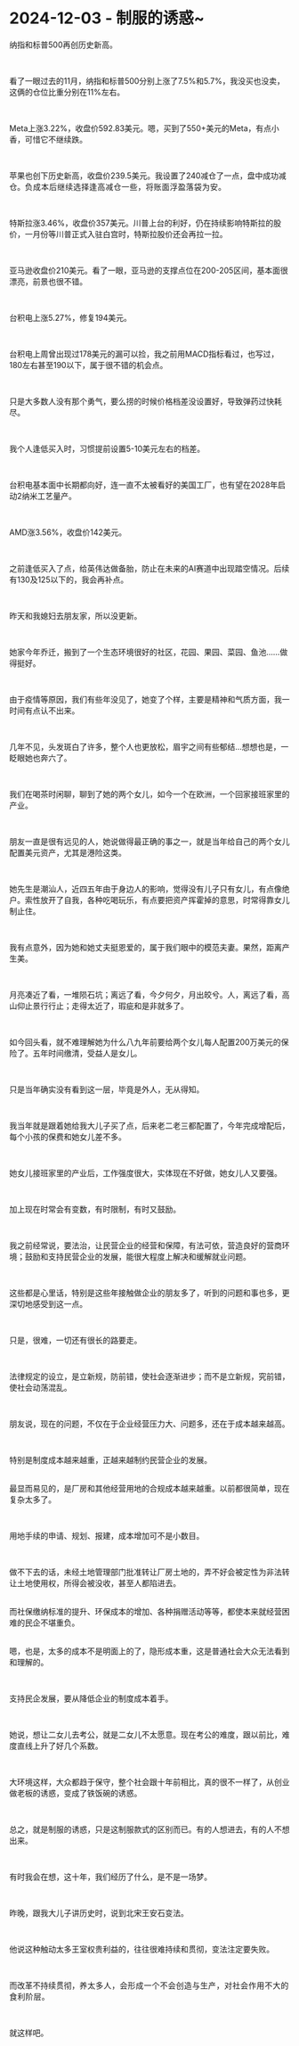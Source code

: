 # 2024-12-03 - 制服的诱惑~

<p style="visibility: visible;">纳指和标普500再创历史新高。</p><p style="visibility: visible;"><br style="visibility: visible;"></p><p style="visibility: visible;">看了一眼过去的11月，纳指和标普500分别上涨了7.5%和5.7%，我没买也没卖，这俩的仓位比重分别在11%左右。</p><p style="visibility: visible;"><br style="visibility: visible;"></p><p style="visibility: visible;">Meta上涨3.22%，收盘价592.83美元。嗯，买到了550+美元的Meta，有点小香，可惜它不继续跌。</p><p style="visibility: visible;"><br style="visibility: visible;"></p><p style="visibility: visible;">苹果也创下历史新高，收盘价239.5美元。我设置了240减仓了一点，盘中成功减仓。<span style="background-color: transparent; letter-spacing: 0.034em; caret-color: var(--weui-BRAND); visibility: visible;">负成本后继续选择逢高减仓一些，将账面浮盈落袋为安。</span></p><p style="visibility: visible;"><br style="visibility: visible;"></p><p style="visibility: visible;">特斯拉涨3.46%，收盘价357美元。川普上台的利好，仍在持续影响特斯拉的股价，一月份等川普正式入驻白宫时，特斯拉股价还会再拉一拉。</p><p style="visibility: visible;"><br style="visibility: visible;"></p><p style="visibility: visible;">亚马逊收盘价210美元。看了一眼，亚马逊的支撑点位在200-205区间，基本面很漂亮，前景也很不错。</p><p style="visibility: visible;"><br style="visibility: visible;"></p><p style="visibility: visible;">台积电上涨5.27%，修复194美元。</p><p style="visibility: visible;"><br style="visibility: visible;"></p><p style="visibility: visible;">台积电上周曾出现过178美元的漏可以捡，我之前用MACD指标看过，也写过，180左右甚至190以下，属于很不错的机会点。</p><p style="visibility: visible;"><br style="visibility: visible;"></p><p style="visibility: visible;">只是大多数人没有那个勇气，要么捞的时候价格档差没设置好，导致弹药过快耗尽。</p><p style="visibility: visible;"><br style="visibility: visible;"></p><p style="visibility: visible;">我个人逢低买入时，习惯提前设置5-10美元左右的档差。</p><p style="visibility: visible;"><br style="visibility: visible;"></p><p style="visibility: visible;">台积电基本面中长期都向好，连一直不太被看好的美国工厂，也有望在2028年启动2纳米工艺量产。</p><p style="visibility: visible;"><br style="visibility: visible;"></p><p style="visibility: visible;">AMD涨3.56%，收盘价142美元。</p><p style="visibility: visible;"><br style="visibility: visible;"></p><p style="visibility: visible;">之前逢低买入了点，给英伟达做备胎，防止在未来的AI赛道中出现踏空情况。后续有130及125以下的，我会再补点。</p><p style="visibility: visible;"><br style="visibility: visible;"></p><p style="visibility: visible;">昨天和我媳妇去朋友家，所以没更新。</p><p style="visibility: visible;"><br style="visibility: visible;"></p><p style="visibility: visible;">她家今年乔迁，搬到了一个生态环境很好的社区，花园、果园、菜园、鱼池……做得挺好。</p><p style="visibility: visible;"><br style="visibility: visible;"></p><p style="visibility: visible;">由于疫情等原因，我们有些年没见了，她变了个样，主要是精神和气质方面，我一时间有点认不出来。</p><p><br></p><p>几年不见，头发斑白了许多，整个人也更放松，眉宇之间有些郁结…想想也是，一眨眼她也奔六了。</p><p><br></p><p>我们在喝茶时闲聊，聊到了她的两个女儿，如今一个在欧洲，一个回家接班家里的产业。</p><p><br></p><p>朋友一直是很有远见的人，她说做得最正确的事之一，就是当年给自己的两个女儿配置美元资产，尤其是港险这类。</p><p><br></p><p>她先生是潮汕人，近四五年由于身边人的影响，觉得没有儿子只有女儿，有点像绝户。索性放开了自我，各种吃喝玩乐，有点要把资产挥霍掉的意思，时常得靠女儿制止住。</p><p><br></p><p>我有点意外，因为她和她丈夫挺恩爱的，属于我们眼中的模范夫妻。果然，距离产生美。</p><p><br></p><p>月亮凑近了看，一堆陨石坑；离远了看，今夕何夕，月出皎兮。人，离远了看，高山仰止景行行止；走得太近了，瑕疵和是非就多了。</p><p><br></p><p>如今回头看，就不难理解她为什么八九年前要给两个女儿每人配置200万美元的保险了。五年时间缴清，受益人是女儿。</p><p><br></p><p>只是当年确实没有看到这一层，毕竟是外人，无从得知。</p><p><br></p><p>我当年就是跟着她给我大儿子买了点，后来老二老三都配置了，今年完成增配后，每个小孩的保费和她女儿差不多。</p><p><br></p><p>她女儿接班家里的产业后，工作强度很大，实体现在不好做，她女儿人又要强。</p><p><br></p><p>加上现在时常会有变数，有时限制，有时又鼓励。</p><p><br></p><p>我之前经常说，要法治，让民营企业的经营和保障，有法可依，营造良好的营商环境；鼓励和支持民营企业的发展，能很大程度上解决和缓解就业问题。</p><p><br></p><p>这些都是心里话，特别是这些年接触做企业的朋友多了，听到的问题和事也多，更深切地感受到这一点。</p><p><br></p><p>只是，很难，一切还有很长的路要走。</p><p><br></p><p>法律规定的设立，是立新规，防前错，使社会逐渐进步；而不是立新规，究前错，使社会动荡混乱。</p><p><br></p><p>朋友说，现在的问题，不仅在于企业经营压力大、问题多，还在于成本越来越高。</p><p><br></p><p>特别是制度成本越来越重，正越来越制约民营企业的发展。</p><p><br>最显而易见的，是厂房和其他经营用地的合规成本越来越重。以前都很简单，现在复杂太多了。</p><p><br></p><p>用地手续的申请、规划、报建，成本增加可不是小数目。</p><p><br></p><p>做不下去的话，未经土地管理部门批准转让厂房土地的，弄不好会被定性为非法转让土地使用权，所得会被没收，甚至人都陷进去。</p><p><br>而社保缴纳标准的提升、环保成本的增加、各种捐赠活动等等，都使本来就经营困难的民企不堪重负。</p><p><br>嗯，也是，太多的成本不是明面上的了，隐形成本重，这是普通社会大众无法看到和理解的。</p><p><br></p><p>支持民企发展，要从降低企业的制度成本着手。</p><p><br></p><p>她说，想让二女儿去考公，就是二女儿不太愿意。现在考公的难度，跟以前比，难度直线上升了好几个系数。</p><p><br></p><p>大环境这样，大众都趋于保守，整个社会跟十年前相比，真的很不一样了，从创业做老板的诱惑，变成了铁饭碗的诱惑。</p><p><br></p><p>总之，就是制服的诱惑，只是这制服款式的区别而已。有的人想进去，有的人不想出来。</p><p><br></p><p>有时我会在想，这十年，我们经历了什么，是不是一场梦。</p><p><br></p><p>昨晚，跟我大儿子讲历史时，说到北宋王安石变法。</p><p><br></p><p>他说这种触动太多王室权贵利益的，往往很难持续和贯彻，变法注定要失败。</p><p><br></p><p>而改革不持续贯彻，<span style="background-color: transparent;letter-spacing: 0.034em;caret-color: var(--weui-BRAND);">养太多人，会形成一个不会创造与生产，对社会作用不大的食利阶层。</span></p><p><br></p><p>就这样吧。</p><p style="display: none;"><mp-style-type data-value="10000"></mp-style-type></p>